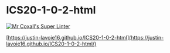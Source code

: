 # ICS20-1-0-2-html

[![Mr Coxall's Super Linter](https://github.com/Justin-Lavoie16/ICS20-1-0-2/workflows/Mr%20Coxall's%20Super%20Linter/badge.svg)](https://github.com/Justin-Lavoie16/ICS20-1-0-2/actions/)

[https://justin-lavoie16.github.io/ICS20-1-0-2-html](https://justin-lavoie16.github.io/ICS20-1-0-2-html/)
